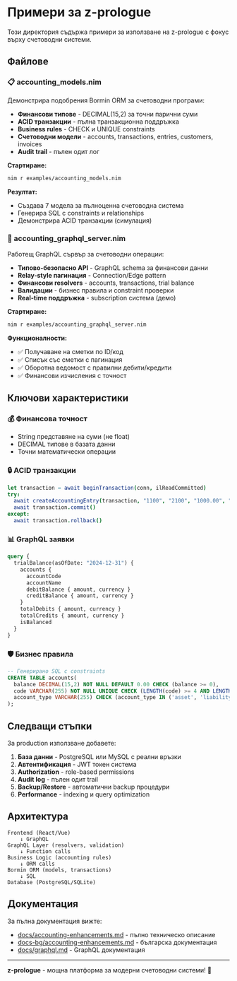 # Примери за z-prologue

Този директория съдържа примери за използване на z-prologue с фокус върху счетоводни системи.

## Файлове

### 📋 accounting_models.nim
Демонстрира подобрения Bormin ORM за счетоводни програми:

- **Финансови типове** - DECIMAL(15,2) за точни парични суми
- **ACID транзакции** - пълна транзакционна поддръжка  
- **Business rules** - CHECK и UNIQUE constraints
- **Счетоводни модели** - accounts, transactions, entries, customers, invoices
- **Audit trail** - пълен одит лог

**Стартиране:**
```bash
nim r examples/accounting_models.nim
```

**Резултат:**
- Създава 7 модела за пълноценна счетоводна система
- Генерира SQL с constraints и relationships
- Демонстрира ACID транзакции (симулация)

### 🚀 accounting_graphql_server.nim
Работещ GraphQL сървър за счетоводни операции:

- **Типово-безопасно API** - GraphQL schema за финансови данни
- **Relay-style пагинация** - Connection/Edge pattern
- **Финансови resolvers** - accounts, transactions, trial balance
- **Валидации** - бизнес правила и constraint проверки
- **Real-time поддръжка** - subscription система (демо)

**Стартиране:**
```bash
nim r examples/accounting_graphql_server.nim
```

**Функционалности:**
- ✅ Получаване на сметки по ID/код
- ✅ Списък със сметки с пагинация
- ✅ Оборотна ведомост с правилни дебити/кредити
- ✅ Финансови изчисления с точност

## Ключови характеристики

### 💰 Финансова точност
- String представяне на суми (не float)
- DECIMAL типове в базата данни
- Точни математически операции

### 🔒 ACID транзакции
```nim
let transaction = await beginTransaction(conn, ilReadCommitted)
try:
  await createAccountingEntry(transaction, "1100", "2100", "1000.00", "Плащане")
  await transaction.commit()
except:
  await transaction.rollback()
```

### 📊 GraphQL заявки
```graphql
query {
  trialBalance(asOfDate: "2024-12-31") {
    accounts {
      accountCode
      accountName
      debitBalance { amount, currency }
      creditBalance { amount, currency }
    }
    totalDebits { amount, currency }
    totalCredits { amount, currency }
    isBalanced
  }
}
```

### 🛡️ Бизнес правила
```sql
-- Генерирано SQL с constraints
CREATE TABLE accounts(
  balance DECIMAL(15,2) NOT NULL DEFAULT 0.00 CHECK (balance >= 0),
  code VARCHAR(255) NOT NULL UNIQUE CHECK (LENGTH(code) >= 4 AND LENGTH(code) <= 10),
  account_type VARCHAR(255) CHECK (account_type IN ('asset', 'liability', 'equity', 'income', 'expense'))
);
```

## Следващи стъпки

За production използване добавете:

1. **База данни** - PostgreSQL или MySQL с реални връзки
2. **Автентификация** - JWT токен система  
3. **Authorization** - role-based permissions
4. **Audit log** - пълен одит trail
5. **Backup/Restore** - автоматични backup процедури
6. **Performance** - indexing и query optimization

## Архитектура

```
Frontend (React/Vue) 
    ↓ GraphQL
GraphQL Layer (resolvers, validation)
    ↓ Function calls  
Business Logic (accounting rules)
    ↓ ORM calls
Bormin ORM (models, transactions)
    ↓ SQL
Database (PostgreSQL/SQLite)
```

## Документация

За пълна документация вижте:
- [docs/accounting-enhancements.md](../docs/accounting-enhancements.md) - пълно техническо описание
- [docs-bg/accounting-enhancements.md](../docs-bg/accounting-enhancements.md) - българска документация
- [docs/graphql.md](../docs/graphql.md) - GraphQL документация

---

**z-prologue** - мощна платформа за модерни счетоводни системи! 🎉